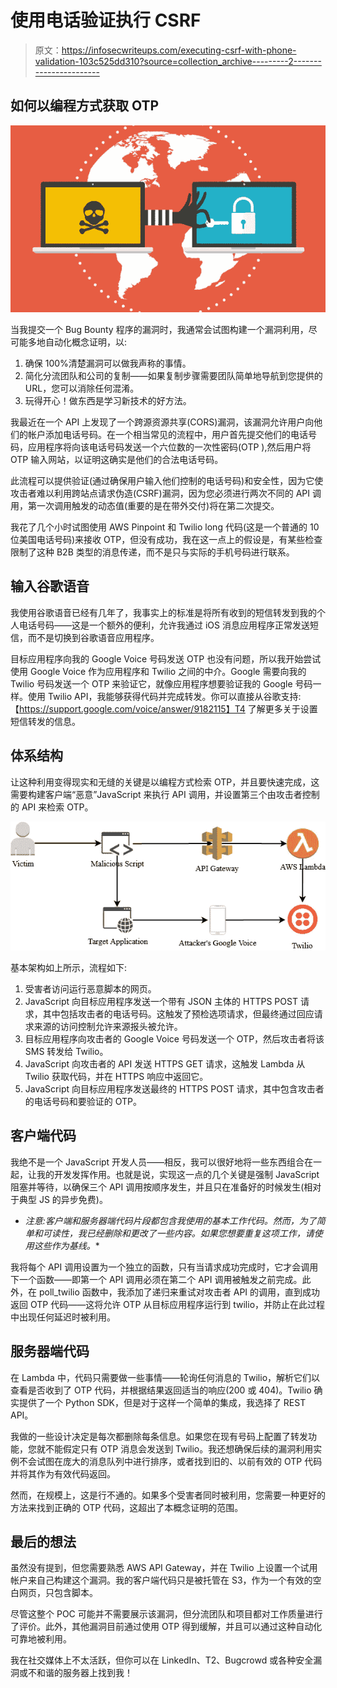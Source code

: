 # 使用电话验证执行 CSRF

> 原文：<https://infosecwriteups.com/executing-csrf-with-phone-validation-103c525dd310?source=collection_archive---------2----------------------->

## 如何以编程方式获取 OTP

![](img/3f89197d542a7943c67fb2efca14ddd2.png)

当我提交一个 Bug Bounty 程序的漏洞时，我通常会试图构建一个漏洞利用，尽可能多地自动化概念证明，以:

1.  确保 100%清楚漏洞可以做我声称的事情。
2.  简化分流团队和公司的复制——如果复制步骤需要团队简单地导航到您提供的 URL，您可以消除任何混淆。
3.  玩得开心！做东西是学习新技术的好方法。

我最近在一个 API 上发现了一个跨源资源共享(CORS)漏洞，该漏洞允许用户向他们的帐户添加电话号码。在一个相当常见的流程中，用户首先提交他们的电话号码，应用程序将向该电话号码发送一个六位数的一次性密码(OTP ),然后用户将 OTP 输入网站，以证明这确实是他们的合法电话号码。

此流程可以提供验证(通过确保用户输入他们控制的电话号码)和安全性，因为它使攻击者难以利用跨站点请求伪造(CSRF)漏洞，因为您必须进行两次不同的 API 调用，第一次调用触发的动态值(重要的是在带外交付)将在第二次提交。

我花了几个小时试图使用 AWS Pinpoint 和 Twilio long 代码(这是一个普通的 10 位美国电话号码)来接收 OTP，但没有成功，我在这一点上的假设是，有某些检查限制了这种 B2B 类型的消息传递，而不是只与实际的手机号码进行联系。

## **输入**谷歌**语音**

我使用谷歌语音已经有几年了，我事实上的标准是将所有收到的短信转发到我的个人电话号码——这是一个额外的便利，允许我通过 iOS 消息应用程序正常发送短信，而不是切换到谷歌语音应用程序。

目标应用程序向我的 Google Voice 号码发送 OTP 也没有问题，所以我开始尝试使用 Google Voice 作为应用程序和 Twilio 之间的中介。Google 需要向我的 Twilio 号码发送一个 OTP 来验证它，就像应用程序想要验证我的 Google 号码一样。使用 Twilio API，我能够获得代码并完成转发。你可以直接从谷歌支持:【https://support.google.com/voice/answer/9182115】T4 了解更多关于设置短信转发的信息。

## 体系结构

让这种利用变得现实和无缝的关键是以编程方式检索 OTP，并且要快速完成，这需要构建客户端“恶意”JavaScript 来执行 API 调用，并设置第三个由攻击者控制的 API 来检索 OTP。

![](img/87914fd4d62914139b92d266011e91b8.png)

基本架构如上所示，流程如下:

1.  受害者访问运行恶意脚本的网页。
2.  JavaScript 向目标应用程序发送一个带有 JSON 主体的 HTTPS POST 请求，其中包括攻击者的电话号码。这触发了预检选项请求，但最终通过回应请求来源的访问控制允许来源报头被允许。
3.  目标应用程序向攻击者的 Google Voice 号码发送一个 OTP，然后攻击者将该 SMS 转发给 Twilio。
4.  JavaScript 向攻击者的 API 发送 HTTPS GET 请求，这触发 Lambda 从 Twilio 获取代码，并在 HTTPS 响应中返回它。
5.  JavaScript 向目标应用程序发送最终的 HTTPS POST 请求，其中包含攻击者的电话号码和要验证的 OTP。

## 客户端代码

我绝不是一个 JavaScript 开发人员——相反，我可以很好地将一些东西组合在一起，让我的开发发挥作用。也就是说，实现这一点的几个关键是强制 JavaScript 阻塞并等待，以确保三个 API 调用按顺序发生，并且只在准备好的时候发生(相对于典型 JS 的异步免费)。

* *注意:客户端和服务器端代码片段都包含我使用的基本工作代码。然而，为了简单和可读性，我已经删除和更改了一些内容。如果您想要重复这项工作，请使用这些作为基线。**

我将每个 API 调用设置为一个独立的函数，只有当请求成功完成时，它才会调用下一个函数——即第一个 API 调用必须在第二个 API 调用被触发之前完成。此外，在 poll_twilio 函数中，我添加了递归来重试对攻击者 API 的调用，直到成功返回 OTP 代码——这将允许 OTP 从目标应用程序运行到 twilio，并防止在此过程中出现任何延迟时被利用。

## 服务器端代码

在 Lambda 中，代码只需要做一些事情——轮询任何消息的 Twilio，解析它们以查看是否收到了 OTP 代码，并根据结果返回适当的响应(200 或 404)。Twilio 确实提供了一个 Python SDK，但是对于这样一个简单的集成，我选择了 REST API。

我做的一些设计决定是每次都删除每条信息。如果您在现有号码上配置了转发功能，您就不能假定只有 OTP 消息会发送到 Twilio。我还想确保后续的漏洞利用实例不会试图在庞大的消息队列中进行排序，或者找到旧的、以前有效的 OTP 代码并将其作为有效代码返回。

然而，在规模上，这是行不通的。如果多个受害者同时被利用，您需要一种更好的方法来找到正确的 OTP 代码，这超出了本概念证明的范围。

## 最后的想法

虽然没有提到，但您需要熟悉 AWS API Gateway，并在 Twilio 上设置一个试用帐户来自己构建这个漏洞。我的客户端代码只是被托管在 S3，作为一个有效的空白网页，只包含脚本。

尽管这整个 POC 可能并不需要展示该漏洞，但分流团队和项目都对工作质量进行了评价。此外，其他漏洞目前通过使用 OTP 得到缓解，并且可以通过这种自动化可靠地被利用。

我在社交媒体上不太活跃，但你可以在 LinkedIn、T2、Bugcrowd 或各种安全漏洞或不和谐的服务器上找到我！